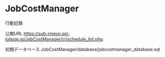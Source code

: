 # JobCostManager
行動記録

公開URL
https://sub-rinevo.ssl-lolipop.jp/JobCostManager/cj/schedule_list.php

初期データベース
JobCostManager/database/jobcostmanager_database.sql
